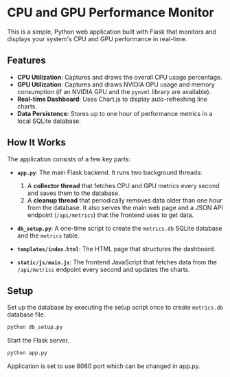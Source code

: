 # CPU and GPU Performance Monitor

This is a simple, Python web application built with Flask that monitors and displays your system's CPU and GPU performance in real-time.

## Features

*   **CPU Utilization**: Captures and draws the overall CPU usage percentage.
*   **GPU Utilization**: Captures and draws NVIDIA GPU usage and memory consumption (if an NVIDIA GPU and the `pynvml` library are available).
*   **Real-time Dashboard**: Uses Chart.js to display auto-refreshing line charts.
*   **Data Persistence**: Stores up to one hour of performance metrics in a local SQLite database.

## How It Works

The application consists of a few key parts:

*   **`app.py`**: The main Flask backend. It runs two background threads:
    1.  A **collector thread** that fetches CPU and GPU metrics every second and saves them to the database.
    2.  A **cleanup thread** that periodically removes data older than one hour from the database.
    It also serves the main web page and a JSON API endpoint (`/api/metrics`) that the frontend uses to get data.

*   **`db_setup.py`**: A one-time script to create the `metrics.db` SQLite database and the `metrics` table.

*   **`templates/index.html`**: The HTML page that structures the dashboard.

*   **`static/js/main.js`**: The frontend JavaScript that fetches data from the `/api/metrics` endpoint every second and updates the charts.


## Setup

Set up the database by executing the setup script once to create `metrics.db` database file.

```bash
python db_setup.py
```

Start the Flask server.

```bash
python app.py
```

Application is set to use 8080 port which can be changed in app.py.

